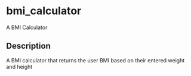 # bmi_calculator

A BMI Calculator

## Description

A BMI calculator that returns the user BMI based on their entered weight and height
